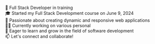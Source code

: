 🚀 Full Stack Developer in training  
🎓 Started my Full Stack Development course on June 9, 2024  
🔧 Passionate about creating dynamic and responsive web applications  
👨‍💻 Currently working on various personal   
🌟 Eager to learn and grow in the field of software development  
📫 Let's connect and collaborate!  
